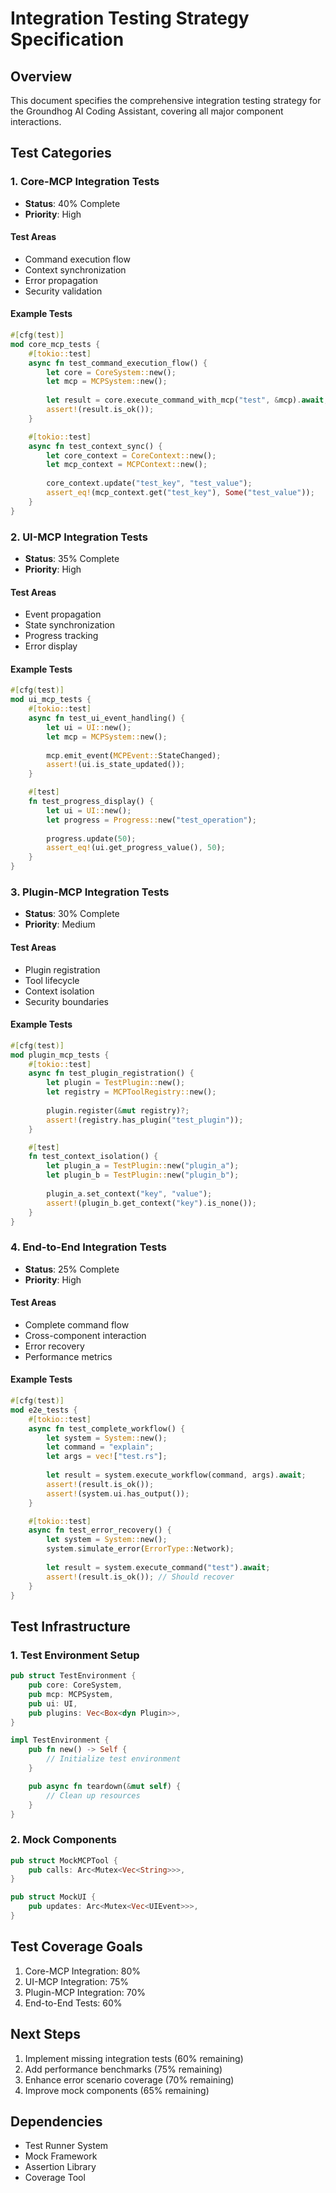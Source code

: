 # Integration Testing Strategy Specification

## Overview
This document specifies the comprehensive integration testing strategy for the Groundhog AI Coding Assistant, covering all major component interactions.

## Test Categories

### 1. Core-MCP Integration Tests
- **Status**: 40% Complete
- **Priority**: High

#### Test Areas
- Command execution flow
- Context synchronization
- Error propagation
- Security validation

#### Example Tests
```rust
#[cfg(test)]
mod core_mcp_tests {
    #[tokio::test]
    async fn test_command_execution_flow() {
        let core = CoreSystem::new();
        let mcp = MCPSystem::new();
        
        let result = core.execute_command_with_mcp("test", &mcp).await;
        assert!(result.is_ok());
    }

    #[tokio::test]
    async fn test_context_sync() {
        let core_context = CoreContext::new();
        let mcp_context = MCPContext::new();
        
        core_context.update("test_key", "test_value");
        assert_eq!(mcp_context.get("test_key"), Some("test_value"));
    }
}
```

### 2. UI-MCP Integration Tests
- **Status**: 35% Complete
- **Priority**: High

#### Test Areas
- Event propagation
- State synchronization
- Progress tracking
- Error display

#### Example Tests
```rust
#[cfg(test)]
mod ui_mcp_tests {
    #[tokio::test]
    async fn test_ui_event_handling() {
        let ui = UI::new();
        let mcp = MCPSystem::new();
        
        mcp.emit_event(MCPEvent::StateChanged);
        assert!(ui.is_state_updated());
    }

    #[test]
    fn test_progress_display() {
        let ui = UI::new();
        let progress = Progress::new("test_operation");
        
        progress.update(50);
        assert_eq!(ui.get_progress_value(), 50);
    }
}
```

### 3. Plugin-MCP Integration Tests
- **Status**: 30% Complete
- **Priority**: Medium

#### Test Areas
- Plugin registration
- Tool lifecycle
- Context isolation
- Security boundaries

#### Example Tests
```rust
#[cfg(test)]
mod plugin_mcp_tests {
    #[tokio::test]
    async fn test_plugin_registration() {
        let plugin = TestPlugin::new();
        let registry = MCPToolRegistry::new();
        
        plugin.register(&mut registry)?;
        assert!(registry.has_plugin("test_plugin"));
    }

    #[test]
    fn test_context_isolation() {
        let plugin_a = TestPlugin::new("plugin_a");
        let plugin_b = TestPlugin::new("plugin_b");
        
        plugin_a.set_context("key", "value");
        assert!(plugin_b.get_context("key").is_none());
    }
}
```

### 4. End-to-End Integration Tests
- **Status**: 25% Complete
- **Priority**: High

#### Test Areas
- Complete command flow
- Cross-component interaction
- Error recovery
- Performance metrics

#### Example Tests
```rust
#[cfg(test)]
mod e2e_tests {
    #[tokio::test]
    async fn test_complete_workflow() {
        let system = System::new();
        let command = "explain";
        let args = vec!["test.rs"];
        
        let result = system.execute_workflow(command, args).await;
        assert!(result.is_ok());
        assert!(system.ui.has_output());
    }

    #[tokio::test]
    async fn test_error_recovery() {
        let system = System::new();
        system.simulate_error(ErrorType::Network);
        
        let result = system.execute_command("test").await;
        assert!(result.is_ok()); // Should recover
    }
}
```

## Test Infrastructure

### 1. Test Environment Setup
```rust
pub struct TestEnvironment {
    pub core: CoreSystem,
    pub mcp: MCPSystem,
    pub ui: UI,
    pub plugins: Vec<Box<dyn Plugin>>,
}

impl TestEnvironment {
    pub fn new() -> Self {
        // Initialize test environment
    }

    pub async fn teardown(&mut self) {
        // Clean up resources
    }
}
```

### 2. Mock Components
```rust
pub struct MockMCPTool {
    pub calls: Arc<Mutex<Vec<String>>>,
}

pub struct MockUI {
    pub updates: Arc<Mutex<Vec<UIEvent>>>,
}
```

## Test Coverage Goals
1. Core-MCP Integration: 80%
2. UI-MCP Integration: 75%
3. Plugin-MCP Integration: 70%
4. End-to-End Tests: 60%

## Next Steps
1. Implement missing integration tests (60% remaining)
2. Add performance benchmarks (75% remaining)
3. Enhance error scenario coverage (70% remaining)
4. Improve mock components (65% remaining)

## Dependencies
- Test Runner System
- Mock Framework
- Assertion Library
- Coverage Tool 